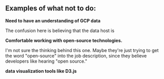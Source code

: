 


## Examples of what not to do:

**Need to have an understanding of GCP data**

The confusion here is believing that the data host is

**Comfortable working with open-source technologies.**

I'm not sure the thinking behind this one. Maybe they're just trying to get the word "open-source" into the job description, since they believe developers like hearing "open source." 

**data visualization tools like D3.js**
